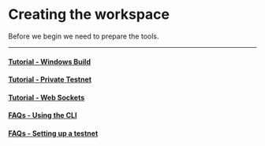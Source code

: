 # Creating the workspace
Before we begin we need to prepare the tools.

---
#### [Tutorial - Windows Build](tutorial-windows-build.md)
#### [Tutorial - Private Testnet](tutorial-private-testnet.md)
#### [Tutorial - Web Sockets](tutorial-web-sockets.md)
#### [FAQs - Using the CLI](faqs-cli.md)
#### [FAQs - Setting up a testnet](faqs-testnet.md)